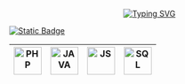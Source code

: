 <p align="center">
 <a href="https://git.io/typing-svg"><img src="https://readme-typing-svg.demolab.com?font=Pixelify+Sans&size=35&pause=1000&center=true&random=true&width=435&lines=Andr%C3%A9+Oliveira+%7C" alt="Typing SVG" /></a>
</p>

<div align = left>
 
[![Static Badge](https://img.shields.io/badge/Meu_Twitter-gray?style=for-the-badge&logo=X)](https://x.com/_azuletto)

</div>


| <a href="https://www.php.net/"><img width="50px" alt="PHP" title="PHP" src="https://i.imgur.com/7sKVVgG.png"/></a> | <a href="https://www.java.com/"><img width="50px" alt="JAVA" title="JAVA" src="https://cdn.iconscout.com/icon/free/png-256/free-java-60-1174953.png"/></a> | <a href="https://developer.oracle.com/languages/javascript.html"><img width="50px" alt="JS" title="JS" src="https://cdn.iconscout.com/icon/free/png-512/free-javascript-24-1174950.png"/></a> | <a href="https://www.mysql.com/"><img width="50px" alt="SQL" title="MYSQL" src="https://cdn.iconscout.com/icon/free/png-512/free-mysql-20-1174940.png"/></a>
|--|--|--|--|
